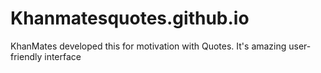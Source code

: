 # Khanmatesquotes.github.io
KhanMates developed this for motivation with Quotes. It's amazing user-friendly interface
